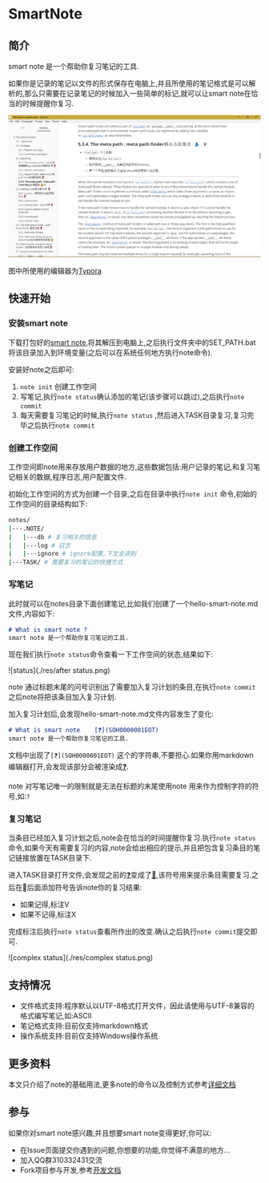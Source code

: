 # SmartNote

## 简介

smart note 是一个帮助你复习笔记的工具.

如果你是记录的笔记以文件的形式保存在电脑上,并且所使用的笔记格式是可以解析的,那么只需要在记录笔记的时候加入一些简单的标记,就可以让smart note在恰当的时候提醒你复习. 

![example](./res/example.png)

图中所使用的编辑器为[Typora](https://typora.io/)

## 快速开始

### 安装smart note

下载打包好的[smart note](https://github.com/jefffffrey/smart-note/releases/download/v0.1.0/SmartNote-0.1.0.zip),将其解压到电脑上,之后执行文件夹中的SET_PATH.bat将该目录加入到环境变量(之后可以在系统任何地方执行note命令).

安装好note之后即可:

1. `note init` 创建工作空间
2. 写笔记,执行`note status`确认添加的笔记(该步骤可以跳过),之后执行`note commit`
3. 每天需要复习笔记的时候,执行`note status` ,然后进入TASK目录复习,复习完毕之后执行`note commit`

### 创建工作空间

工作空间即note用来存放用户数据的地方,这些数据包括:用户记录的笔记,和复习笔记相关的数据,程序日志,用户配置文件.

初始化工作空间的方式为创建一个目录,之后在目录中执行`note init` 命令,初始的工作空间的目录结构如下:

```sh
notes/
|---.NOTE/
|   |---db # 复习相关的信息
|   |---log # 日志
|   |---ignore # ignore配置,下文会讲到
|---TASK/ # 需要复习的笔记的快捷方式   
```

### 写笔记

此时就可以在notes目录下面创建笔记,比如我们创建了一个hello-smart-note.md文件,内容如下:

```markdown
# What is smart note ?
smart note 是一个帮助你复习笔记的工具.
```

现在我们执行`note status`命令查看一下工作空间的状态,结果如下:

![status](./res/after status.png) 

note 通过标题末尾的问号识别出了需要加入复习计划的条目,在执行`note commit`之后note将把该条目加入复习计划.

加入复习计划后,会发现hello-smart-note.md文件内容发生了变化:

```markdown
# What is smart note    [❓](SOH0000001EOT)  
smart note 是一个帮助你复习笔记的工具.
```

文档中出现了`[❓](SOH0000001EOT)` 这个的字符串,不要担心.如果你用markdown编辑器打开,会发现该部分会被渲染成[❓]().

note 对写笔记唯一的限制就是无法在标题的末尾使用note 用来作为控制字符的符号,如:`?` 

### 复习笔记

当条目已经加入复习计划之后,note会在恰当的时间提醒你复习.执行`note status`命令,如果今天有需要复习的内容,note会给出相应的提示,并且把包含复习条目的笔记链接放置在TASK目录下.

进入TASK目录打开文件,会发现之前的[❓]()变成了[🔔](),该符号用来提示条目需要复习.之后在🔔后面添加符号告诉note你的复习结果:

- 如果记得,标注V
- 如果不记得,标注X

完成标注后执行`note status`查看所作出的改变.确认之后执行`note commit`提交即可.

![complex status](./res/complex status.png)

## 支持情况

- 文件格式支持:程序默认以UTF-8格式打开文件，因此请使用与UTF-8兼容的格式编写笔记,如:ASCII
- 笔记格式支持:目前仅支持markdown格式
- 操作系统支持:目前仅支持Windows操作系统

## 更多资料

本文只介绍了note的基础用法,更多note的命令以及控制方式参考[详细文档](./使用说明.md)

## 参与

如果你对smart note感兴趣,并且想要smart note变得更好,你可以:

- 在Issue页面提交你遇到的问题,你想要的功能,你觉得不满意的地方...
- 加入QQ群310332431交流
- Fork项目参与开发,参考[开发文档](./开发文档.md)

